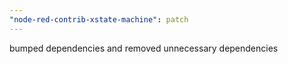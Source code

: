 ```yaml
---
"node-red-contrib-xstate-machine": patch
---
```


bumped dependencies and removed unnecessary dependencies
